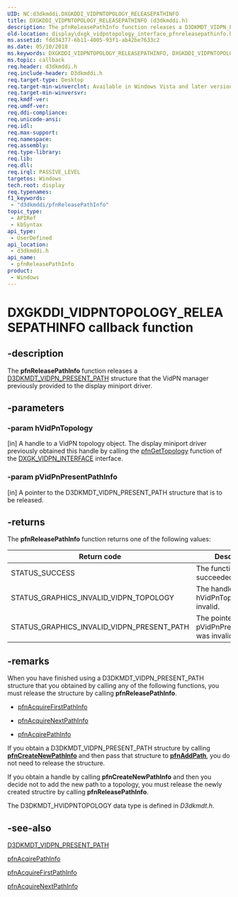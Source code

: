 ```yaml
---
UID: NC:d3dkmddi.DXGKDDI_VIDPNTOPOLOGY_RELEASEPATHINFO
title: DXGKDDI_VIDPNTOPOLOGY_RELEASEPATHINFO (d3dkmddi.h)
description: The pfnReleasePathInfo function releases a D3DKMDT_VIDPN_PRESENT_PATH structure that the VidPN manager previously provided to the display miniport driver.
old-location: display\dxgk_vidpntopology_interface_pfnreleasepathinfo.htm
ms.assetid: fdd34377-6b11-4005-93f1-ab42be7633c2
ms.date: 05/10/2018
ms.keywords: DXGKDDI_VIDPNTOPOLOGY_RELEASEPATHINFO, DXGKDDI_VIDPNTOPOLOGY_RELEASEPATHINFO callback, VidPnFunctions_2bbba27c-cbbe-40ea-9ba6-0da2d7d237d5.xml, d3dkmddi/pfnReleasePathInfo, display.dxgk_vidpntopology_interface_pfnreleasepathinfo, pfnReleasePathInfo, pfnReleasePathInfo callback function [Display Devices]
ms.topic: callback
req.header: d3dkmddi.h
req.include-header: D3dkmddi.h
req.target-type: Desktop
req.target-min-winverclnt: Available in Windows Vista and later versions of the Windows operating systems.
req.target-min-winversvr: 
req.kmdf-ver: 
req.umdf-ver: 
req.ddi-compliance: 
req.unicode-ansi: 
req.idl: 
req.max-support: 
req.namespace: 
req.assembly: 
req.type-library: 
req.lib: 
req.dll: 
req.irql: PASSIVE_LEVEL
targetos: Windows
tech.root: display
req.typenames: 
f1_keywords:
 - "d3dkmddi/pfnReleasePathInfo"
topic_type:
 - APIRef
 - kbSyntax
api_type:
 - UserDefined
api_location:
 - d3dkmddi.h
api_name:
 - pfnReleasePathInfo
product:
 - Windows
---
```


# DXGKDDI_VIDPNTOPOLOGY_RELEASEPATHINFO callback function

## -description

The <b>pfnReleasePathInfo</b> function releases a <a href="https://docs.microsoft.com/windows-hardware/drivers/ddi/content/d3dkmdt/ns-d3dkmdt-_d3dkmdt_vidpn_present_path">D3DKMDT_VIDPN_PRESENT_PATH</a> structure that the VidPN manager previously provided to the display miniport driver.

## -parameters

### -param hVidPnTopology

[in] A handle to a VidPN topology object. The display miniport driver previously obtained this handle by calling the <a href="https://docs.microsoft.com/windows-hardware/drivers/ddi/content/d3dkmddi/nc-d3dkmddi-dxgkddi_vidpn_gettopology">pfnGetTopology</a> function of the <a href="https://docs.microsoft.com/windows-hardware/drivers/ddi/content/d3dkmddi/ns-d3dkmddi-_dxgk_vidpn_interface">DXGK_VIDPN_INTERFACE</a> interface.

### -param pVidPnPresentPathInfo

[in] A pointer to the D3DKMDT_VIDPN_PRESENT_PATH structure that is to be released.

## -returns

The <b>pfnReleasePathInfo</b> function returns one of the following values:

|Return code|Description|
|--- |--- |
|STATUS_SUCCESS|The function succeeded.|
|STATUS_GRAPHICS_INVALID_VIDPN_TOPOLOGY|The handle supplied in hVidPnTopology was invalid.|
|STATUS_GRAPHICS_INVALID_VIDPN_PRESENT_PATH|The pointer supplied in pVidPnPresentPathInfo was invalid.|

## -remarks

When you have finished using a D3DKMDT_VIDPN_PRESENT_PATH structure that you obtained by calling any of the following functions, you must release the structure by calling <b>pfnReleasePathInfo</b>.

<ul>
<li>

<a href="https://docs.microsoft.com/windows-hardware/drivers/ddi/content/d3dkmddi/nc-d3dkmddi-dxgkddi_vidpntopology_acquirefirstpathinfo">pfnAcquireFirstPathInfo</a>


</li>
<li>

<a href="https://docs.microsoft.com/windows-hardware/drivers/ddi/content/d3dkmddi/nc-d3dkmddi-dxgkddi_vidpntopology_acquirenextpathinfo">pfnAcquireNextPathInfo</a>


</li>
<li>

<a href="https://docs.microsoft.com/windows-hardware/drivers/ddi/content/d3dkmddi/nc-d3dkmddi-dxgkddi_vidpntopology_acquirepathinfo">pfnAcqirePathInfo</a>


</li>
</ul>
If you obtain a D3DKMDT_VIDPN_PRESENT_PATH structure by calling <b><u>pfnCreateNewPathInfo</u></b> and then pass that structure to <b><u>pfnAddPath</u></b>, you do not need to release the structure.

If you obtain a handle by calling <b>pfnCreateNewPathInfo</b> and then you decide not to add the new path to a topology, you must release the newly created structire by calling <b>pfnReleasePathInfo</b>.

The D3DKMDT_HVIDPNTOPOLOGY data type is defined in <i>D3dkmdt.h</i>.

## -see-also

<a href="https://docs.microsoft.com/windows-hardware/drivers/ddi/content/d3dkmdt/ns-d3dkmdt-_d3dkmdt_vidpn_present_path">D3DKMDT_VIDPN_PRESENT_PATH</a>



<a href="https://docs.microsoft.com/windows-hardware/drivers/ddi/content/d3dkmddi/nc-d3dkmddi-dxgkddi_vidpntopology_acquirepathinfo">pfnAcqirePathInfo</a>



<a href="https://docs.microsoft.com/windows-hardware/drivers/ddi/content/d3dkmddi/nc-d3dkmddi-dxgkddi_vidpntopology_acquirefirstpathinfo">pfnAcquireFirstPathInfo</a>



<a href="https://docs.microsoft.com/windows-hardware/drivers/ddi/content/d3dkmddi/nc-d3dkmddi-dxgkddi_vidpntopology_acquirenextpathinfo">pfnAcquireNextPathInfo</a>

